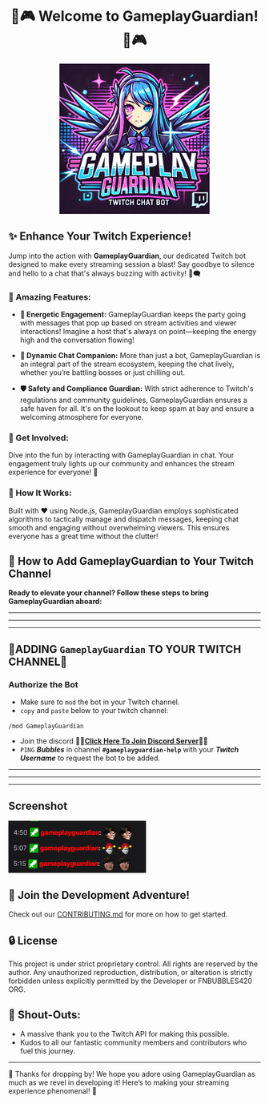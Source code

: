 <div align="center">

# 🌟🎮 Welcome to GameplayGuardian! 🌟🎮

</div>


<div align="center">
  <img src="https://github.com/KernFerm/GameplayGuardian/blob/main/gameplay-guardian.png" width="300">
</div>


## ✨ Enhance Your Twitch Experience!

Jump into the action with **GameplayGuardian**, our dedicated Twitch bot designed to make every streaming session a blast! Say goodbye to silence and hello to a chat that's always buzzing with activity! 🎉🗨️

### 🚀 Amazing Features:

- **📢 Energetic Engagement:** GameplayGuardian keeps the party going with messages that pop up based on stream activities and viewer interactions! Imagine a host that's always on point—keeping the energy high and the conversation flowing!

- **🤖 Dynamic Chat Companion:** More than just a bot, GameplayGuardian is an integral part of the stream ecosystem, keeping the chat lively, whether you’re battling bosses or just chilling out.

- **🛡️ Safety and Compliance Guardian:** With strict adherence to Twitch's regulations and community guidelines, GameplayGuardian ensures a safe haven for all. It's on the lookout to keep spam at bay and ensure a welcoming atmosphere for everyone.

### 🌟 Get Involved:

Dive into the fun by interacting with GameplayGuardian in chat. Your engagement truly lights up our community and enhances the stream experience for everyone! 🌈

### 🔧 How It Works:

Built with ❤️ using Node.js, GameplayGuardian employs sophisticated algorithms to tactically manage and dispatch messages, keeping chat smooth and engaging without overwhelming viewers. This ensures everyone has a great time without the clutter!


## 📖 How to Add GameplayGuardian to Your Twitch Channel

**Ready to elevate your channel? Follow these steps to bring GameplayGuardian aboard:**

---
---
---
## 📌ADDING `GameplayGuardian` TO YOUR TWITCH CHANNEL📌

### Authorize the Bot

- Make sure to `mod` the bot in your Twitch channel.
- `copy` and `paste` below to your twitch channel:
```
/mod GameplayGuardian
```
- Join the discord **🚨🚨[Click Here To Join Discord Server](https://discord.gg/eCGpWUf5aR)🚨🚨**
- `PING` ***Bubbles*** in channel **`#gameplayguardian-help`** with your ***Twitch Username*** to request the bot to be added.
---
---
---

## Screenshot
<div align="left">
  <img src="https://github.com/KernFerm/GameplayGuardian/blob/main/image.png" width="275">
</div>

## 🤝 Join the Development Adventure!


Check out our [CONTRIBUTING.md](CONTRIBUTING.md) for more on how to get started.

## 🔒 License

This project is under strict proprietary control. All rights are reserved by the author. Any unauthorized reproduction, distribution, or alteration is strictly forbidden unless explicitly permitted by the Developer or FNBUBBLES420 ORG.

## 🙌 Shout-Outs:

- A massive thank you to the Twitch API for making this possible.
- Kudos to all our fantastic community members and contributors who fuel this journey.

---

🎉 Thanks for dropping by! We hope you adore using GameplayGuardian as much as we revel in developing it! Here’s to making your streaming experience phenomenal! 🎉
